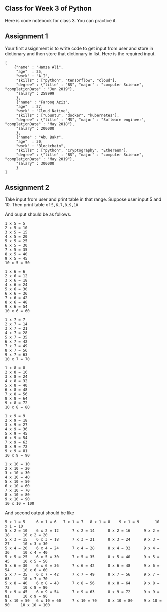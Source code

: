 ## Class for Week 3 of Python
Here is code notebook for class 3. You can practice it.
## Assignment 1
Your first assignment is to write code to get input from user and store in dictionary and then store that dictionary in list.
Here is the required input.
```
[
    {"name" : "Hamza Ali",
     "age"  : 25,
     "work" : "A.I",
     "skills" : ["python", "tensorflow", "cloud"],
     "degree" : {"title" : "BS", "major" : "computer Science", "completionDate" : "Jun 2019"},
     "salary" : 259999
     },
     {"name" : "Farooq Aziz",
     "age"  : 27,
     "work" : "Cloud Native",
     "skills" : ["ubuntu", "docker", "kubernetes"],
     "degree" : {"title" : "MS", "major" : "Software engineer", "completionDate" : "May 2018"},
     "salary" : 200000
     },
     {"name" : "Abu Bakr",
     "age"  : 30,
     "work" : "Blockchain",
     "skills" : ["python", "Cryptography", "Ethereum"],
     "degree" : {"title" : "BS", "major" : "computer Science", "completionDate" : "May 2019"},
     "salary" : 300000
     }
]
```
## Assignment 2
Take input from user and print table in that range. Suppose user input 5 and 10. Then print table of `5,6,7,8,9,10`

And ouput should be as follows.
```
1 x 5 = 5
2 x 5 = 10
3 x 5 = 15
4 x 5 = 20
5 x 5 = 25
6 x 5 = 30
7 x 5 = 35
8 x 5 = 40
9 x 5 = 45
10 x 5 = 50

1 x 6 = 6
2 x 6 = 12
3 x 6 = 18
4 x 6 = 24
5 x 6 = 30
6 x 6 = 36
7 x 6 = 42
8 x 6 = 48
9 x 6 = 54
10 x 6 = 60

1 x 7 = 7
2 x 7 = 14
3 x 7 = 21
4 x 7 = 28
5 x 7 = 35
6 x 7 = 42
7 x 7 = 49
8 x 7 = 56
9 x 7 = 63
10 x 7 = 70

1 x 8 = 8
2 x 8 = 16
3 x 8 = 24
4 x 8 = 32
5 x 8 = 40
6 x 8 = 48
7 x 8 = 56
8 x 8 = 64
9 x 8 = 72
10 x 8 = 80

1 x 9 = 9
2 x 9 = 18
3 x 9 = 27
4 x 9 = 36
5 x 9 = 45
6 x 9 = 54
7 x 9 = 63
8 x 9 = 72
9 x 9 = 81
10 x 9 = 90

1 x 10 = 10
2 x 10 = 20
3 x 10 = 30
4 x 10 = 40
5 x 10 = 50
6 x 10 = 60
7 x 10 = 70
8 x 10 = 80
9 x 10 = 90
10 x 10 = 100
```
And second output should be like
```
5 x 1 = 5	  6 x 1 = 6	  7 x 1 = 7	  8 x 1 = 8	   9 x 1 = 9	   10 x 1 = 10	  
5 x 2 = 10	  6 x 2 = 12	  7 x 2 = 14	  8 x 2 = 16	  9 x 2 = 18	  10 x 2 = 20	  
5 x 3 = 15	  6 x 3 = 18	  7 x 3 = 21	  8 x 3 = 24	  9 x 3 = 27	  10 x 3 = 30	  
5 x 4 = 20	  6 x 4 = 24	  7 x 4 = 28	  8 x 4 = 32	  9 x 4 = 36	  10 x 4 = 40	  
5 x 5 = 25	  6 x 5 = 30	  7 x 5 = 35	  8 x 5 = 40	  9 x 5 = 45	  10 x 5 = 50	  
5 x 6 = 30	  6 x 6 = 36	  7 x 6 = 42	  8 x 6 = 48	  9 x 6 = 54	  10 x 6 = 60	  
5 x 7 = 35	  6 x 7 = 42	  7 x 7 = 49	  8 x 7 = 56	  9 x 7 = 63	  10 x 7 = 70	  
5 x 8 = 40	  6 x 8 = 48	  7 x 8 = 56	  8 x 8 = 64	  9 x 8 = 72	  10 x 8 = 80	  
5 x 9 = 45	  6 x 9 = 54	  7 x 9 = 63	  8 x 9 = 72	  9 x 9 = 81	  10 x 9 = 90	  
5 x 10 = 50	  6 x 10 = 60	  7 x 10 = 70	  8 x 10 = 80	  9 x 10 = 90	  10 x 10 = 100	  
```















